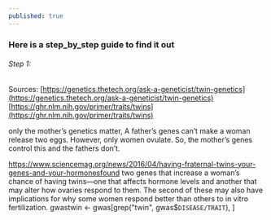 ```yaml
---
published: true
---
```

### Here is a step_by_step guide to find it out


###### Step 1:
Sources: [https://genetics.thetech.org/ask-a-geneticist/twin-genetics](https://genetics.thetech.org/ask-a-geneticist/twin-genetics)
		 [https://ghr.nlm.nih.gov/primer/traits/twins](https://ghr.nlm.nih.gov/primer/traits/twins)
		 
only the mother’s genetics matter,
A father’s genes can’t make a woman release two eggs.
However, only women ovulate. So, the mother’s genes control this and the fathers don’t.


https://www.sciencemag.org/news/2016/04/having-fraternal-twins-your-genes-and-your-hormonesfound two genes that increase a woman’s chance of having twins—one that affects hormone levels and another that may alter how ovaries respond to them. The second of these may also have implications for why some women respond better than others to in vitro fertilization.
gwastwin <- gwas[grep("twin", gwas$`DISEASE/TRAIT`), ]
